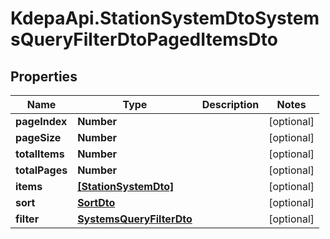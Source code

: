 # KdepaApi.StationSystemDtoSystemsQueryFilterDtoPagedItemsDto

## Properties

Name | Type | Description | Notes
------------ | ------------- | ------------- | -------------
**pageIndex** | **Number** |  | [optional] 
**pageSize** | **Number** |  | [optional] 
**totalItems** | **Number** |  | [optional] 
**totalPages** | **Number** |  | [optional] 
**items** | [**[StationSystemDto]**](StationSystemDto.md) |  | [optional] 
**sort** | [**SortDto**](SortDto.md) |  | [optional] 
**filter** | [**SystemsQueryFilterDto**](SystemsQueryFilterDto.md) |  | [optional] 


